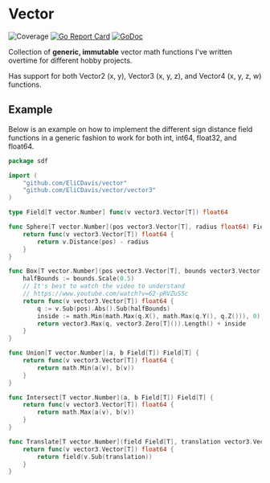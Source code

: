 # Vector

![Coverage](https://img.shields.io/badge/Coverage-87.7%25-brightgreen)
[![Go Report Card](https://goreportcard.com/badge/github.com/EliCDavis/vector)](https://goreportcard.com/report/github.com/EliCDavis/vector)
[![GoDoc](https://godoc.org/github.com/EliCDavis/vector?status.svg)](http://godoc.org/github.com/EliCDavis/vector)

Collection of **generic, immutable** vector math functions I've written overtime for different hobby projects.

Has support for both Vector2 (x, y), Vector3 (x, y, z), and Vector4 (x, y, z, w) functions.

## Example

Below is an example on how to implement the different sign distance field functions in a generic fashion to work for both int, int64, float32, and float64.

```go
package sdf

import (
	"github.com/EliCDavis/vector"
	"github.com/EliCDavis/vector/vector3"
)

type Field[T vector.Number] func(v vector3.Vector[T]) float64

func Sphere[T vector.Number](pos vector3.Vector[T], radius float64) Field[T] {
	return func(v vector3.Vector[T]) float64 {
		return v.Distance(pos) - radius
	}
}

func Box[T vector.Number](pos vector3.Vector[T], bounds vector3.Vector[T]) Field[T] {
	halfBounds := bounds.Scale(0.5)
	// It's best to watch the video to understand
	// https://www.youtube.com/watch?v=62-pRVZuS5c
	return func(v vector3.Vector[T]) float64 {
		q := v.Sub(pos).Abs().Sub(halfBounds)
		inside := math.Min(math.Max(q.X(), math.Max(q.Y(), q.Z())), 0)
		return vector3.Max(q, vector3.Zero[T]()).Length() + inside
	}
}

func Union[T vector.Number](a, b Field[T]) Field[T] {
	return func(v vector3.Vector[T]) float64 {
		return math.Min(a(v), b(v))
	}
}

func Intersect[T vector.Number](a, b Field[T]) Field[T] {
	return func(v vector3.Vector[T]) float64 {
		return math.Max(a(v), b(v))
	}
}

func Translate[T vector.Number](field Field[T], translation vector3.Vector[T]) Field[T] {
	return func(v vector3.Vector[T]) float64 {
		return field(v.Sub(translation))
	}
}
```

